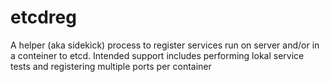 # etcdreg
A helper (aka sidekick) process to register services run on server and/or in a conteiner to etcd. Intended support includes performing lokal service tests and registering multiple ports per container
